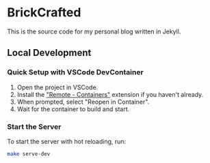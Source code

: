 # BrickCrafted

This is the source code for my personal blog written in Jekyll.

## Local Development

### Quick Setup with VSCode DevContainer

1. Open the project in VSCode.
2. Install the ["Remote - Containers"](https://marketplace.visualstudio.com/items?itemName=ms-vscode-remote.remote-containers) extension if you haven't already.
3. When prompted, select "Reopen in Container".
4. Wait for the container to build and start.

### Start the Server

To start the server with hot reloading, run:

```sh
make serve-dev
```
